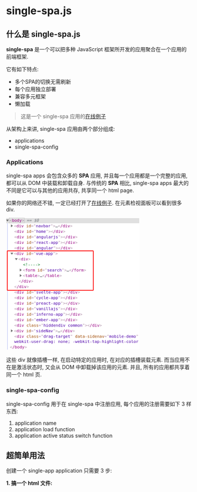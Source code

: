 # single-spa.js

## 什么是 single-spa.js

**single-spa** 是一个可以把多种 JavaScript 框架所开发的应用聚合在一个应用的前端框架.

它有如下特点:

- 多个SPA的切换无需刷新
- 每个应用独立部署
- 兼容多元框架
- 懒加载

> 这是一个 single-spa 应用的[在线例子](https://single-spa.surge.sh)

从架构上来讲, single-spa 应用由两个部分组成:

- applications
- single-spa-config

### Applications

single-spa apps 会包含众多的 **SPA** 应用, 并且每一个应用都是一个完整的应用, 都可以从 DOM 中装载和卸载自身. 与传统的 **SPA** 相比, single-spa apps 最大的不同是它可以与其他的应用共存, 共享同一个 html page.

如果你的网络还不错, 一定已经打开了[在线例子](https://single-spa.surge.sh). 在元素检视面板可以看到很多 div.

![livedemo](./imgs/1.png)

这些 div 就像插槽一样, 在启动特定的应用时, 在对应的插槽装载元素. 而当应用不在是激活状态时, 又会从 DOM 中卸载掉该应用的元素. 并且, 所有的应用都共享着同一个 html 页.

### single-spa-config

single-spa-config 用于在 single-spa 中注册应用, 每个应用的注册需要如下 3 样东西:

1. application name
2. application load function
3. application active status switch function

## 超简单用法

创建一个 single-app application 只需要 3 步:

**1. 搞一个 html 文件:**

```html

```
